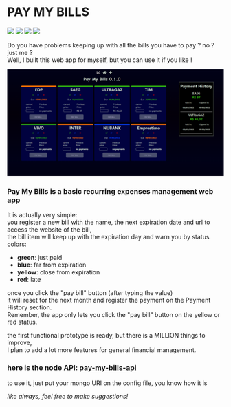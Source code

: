 # PAY MY BILLS  

<p>
<img src="https://cdn.jsdelivr.net/gh/devicons/devicon/icons/react/react-original.svg" width="50" />
<img src="https://cdn.jsdelivr.net/gh/devicons/devicon/icons/nestjs/nestjs-plain.svg" width="50"/>
<img src="https://cdn.jsdelivr.net/gh/devicons/devicon/icons/mongodb/mongodb-original.svg" width="50" />
<img src="https://cdn.jsdelivr.net/gh/devicons/devicon/icons/nodejs/nodejs-original.svg" width="50" />
</p>

Do you have problems keeping up with all the bills you have to pay ? no ? just me ?  
Well, I built this web app for myself, but you can use it if you like !

![pay my bills](public/pmbdemo2.png)

### Pay My Bills is a basic recurring expenses management web app  
It is actually very simple:   
you register a new bill with the name, the next expiration date and url to access the website of the bill,  
the bill item will keep up with the expiration day and warn you by status colors:
  - **green**: just paid
  - **blue**: far from expiration
  - **yellow**: close from expiration
  - **red**: late

once you click the "pay bill" button (after typing the value)  
it will reset for the next month and register the payment on the Payment History section.  
Remember, the app only lets you click the "pay bill" button on the yellow or red status.  


the first functional prototype is ready, but there is a MILLION things to improve,  
I plan to add a lot more features for general financial management.

### here is the node API: <a href="https://github.com/akiosTerr/pay-my-bills-api">pay-my-bills-api</a>  
to use it, just put your mongo URI on the config file, you know how it is


*like always, feel free to make suggestions!*
